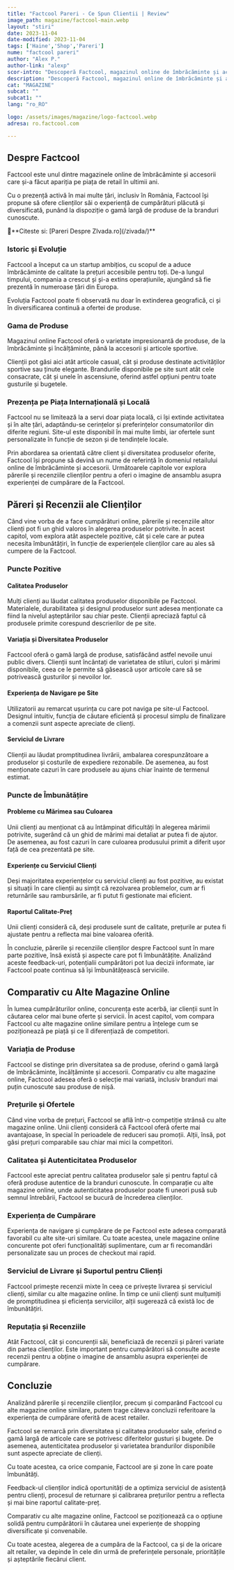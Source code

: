 ```yaml
---
title: "Factcool Pareri - Ce Spun Clientii | Review"
image_path: magazine/factcool-main.webp
layout: "stiri"
date: 2023-11-04
date-modified: 2023-11-04
tags: ['Haine','Shop','Pareri']
nume: "factcool pareri"
author: "Alex P."
author-link: "alexp"
scor-intro: "Descoperă Factcool, magazinul online de îmbrăcăminte și accesorii. Află păreri, recenzii și compară experiența de cumpărare cu alte magazine similare."
description: "Descoperă Factcool, magazinul online de îmbrăcăminte și accesorii. Află păreri, recenzii și compară experiența de cumpărare cu alte magazine similare."
cat: "MAGAZINE"
subcat: ""
subcat1: ""
lang: "ro_RO"

logo: /assets/images/magazine/logo-factcool.webp
adresa: ro.factcool.com

---
```

## Despre Factcool

Factcool este unul dintre magazinele online de îmbrăcăminte și accesorii care și-a făcut apariția pe piața de retail în ultimii ani. 

Cu o prezență activă în mai multe țări, inclusiv în România, Factcool își propune să ofere clienților săi o experiență de cumpărături plăcută și diversificată, punând la dispoziție o gamă largă de produse de la branduri cunoscute.

<div class="custom-link" markdown="1">
📝**Citeste si: [Pareri Despre ZIvada.ro](/zivada/)**
</div>

### Istoric și Evoluție

Factcool a început ca un startup ambițios, cu scopul de a aduce îmbrăcăminte de calitate la prețuri accesibile pentru toți. De-a lungul timpului, compania a crescut și și-a extins operațiunile, ajungând să fie prezentă în numeroase țări din Europa. 

Evoluția Factcool poate fi observată nu doar în extinderea geografică, ci și în diversificarea continuă a ofertei de produse.

### Gama de Produse

Magazinul online Factcool oferă o varietate impresionantă de produse, de la îmbrăcăminte și încălțăminte, până la accesorii și articole sportive. 

Clienții pot găsi aici atât articole casual, cât și produse destinate activităților sportive sau ținute elegante. Brandurile disponibile pe site sunt atât cele consacrate, cât și unele în ascensiune, oferind astfel opțiuni pentru toate gusturile și bugetele.

### Prezența pe Piața Internațională și Locală

Factcool nu se limitează la a servi doar piața locală, ci își extinde activitatea și în alte țări, adaptându-se cerințelor și preferințelor consumatorilor din diferite regiuni. Site-ul este disponibil în mai multe limbi, iar ofertele sunt personalizate în funcție de sezon și de tendințele locale.

Prin abordarea sa orientată către client și diversitatea produselor oferite, Factcool își propune să devină un nume de referință în domeniul retailului online de îmbrăcăminte și accesorii. Următoarele capitole vor explora părerile și recenziile clienților pentru a oferi o imagine de ansamblu asupra experienței de cumpărare de la Factcool.

## Păreri și Recenzii ale Clienților

Când vine vorba de a face cumpărături online, părerile și recenziile altor clienți pot fi un ghid valoros în alegerea produselor potrivite. În acest capitol, vom explora atât aspectele pozitive, cât și cele care ar putea necesita îmbunătățiri, în funcție de experiențele clienților care au ales să cumpere de la Factcool.

### Puncte Pozitive

<div class="pareri-poz" markdown="1">

#### Calitatea Produselor

Mulți clienți au lăudat calitatea produselor disponibile pe Factcool. Materialele, durabilitatea și designul produselor sunt adesea menționate ca fiind la nivelul așteptărilor sau chiar peste. Clienții apreciază faptul că produsele primite corespund descrierilor de pe site.

#### Variația și Diversitatea Produselor

Factcool oferă o gamă largă de produse, satisfăcând astfel nevoile unui public divers. Clienții sunt încântați de varietatea de stiluri, culori și mărimi disponibile, ceea ce le permite să găsească ușor articole care să se potrivească gusturilor și nevoilor lor.

#### Experiența de Navigare pe Site

Utilizatorii au remarcat ușurința cu care pot naviga pe site-ul Factcool. Designul intuitiv, funcția de căutare eficientă și procesul simplu de finalizare a comenzii sunt aspecte apreciate de clienți.

#### Serviciul de Livrare

Clienții au lăudat promptitudinea livrării, ambalarea corespunzătoare a produselor și costurile de expediere rezonabile. De asemenea, au fost menționate cazuri în care produsele au ajuns chiar înainte de termenul estimat.

</div>

### Puncte de Îmbunătățire

<div class="pareri-neg" markdown="1">

#### Probleme cu Mărimea sau Culoarea

Unii clienți au menționat că au întâmpinat dificultăți în alegerea mărimii potrivite, sugerând că un ghid de mărimi mai detaliat ar putea fi de ajutor. De asemenea, au fost cazuri în care culoarea produsului primit a diferit ușor față de cea prezentată pe site.

#### Experiențe cu Serviciul Clienți

Deși majoritatea experiențelor cu serviciul clienți au fost pozitive, au existat și situații în care clienții au simțit că rezolvarea problemelor, cum ar fi returnările sau rambursările, ar fi putut fi gestionate mai eficient.

#### Raportul Calitate-Preț

Unii clienți consideră că, deși produsele sunt de calitate, prețurile ar putea fi ajustate pentru a reflecta mai bine valoarea oferită.

</div>

În concluzie, părerile și recenziile clienților despre Factcool sunt în mare parte pozitive, însă există și aspecte care pot fi îmbunătățite. Analizând aceste feedback-uri, potențialii cumpărători pot lua decizii informate, iar Factcool poate continua să își îmbunătățească serviciile.

## Comparativ cu Alte Magazine Online

În lumea cumpărăturilor online, concurența este acerbă, iar clienții sunt în căutarea celor mai bune oferte și servicii. În acest capitol, vom compara Factcool cu alte magazine online similare pentru a înțelege cum se poziționează pe piață și ce îl diferențiază de competitori.

### Variația de Produse

Factcool se distinge prin diversitatea sa de produse, oferind o gamă largă de îmbrăcăminte, încălțăminte și accesorii. Comparativ cu alte magazine online, Factcool adesea oferă o selecție mai variată, inclusiv branduri mai puțin cunoscute sau produse de nișă.

### Prețurile și Ofertele

Când vine vorba de prețuri, Factcool se află într-o competiție strânsă cu alte magazine online. Unii clienți consideră că Factcool oferă oferte mai avantajoase, în special în perioadele de reduceri sau promoții. Alții, însă, pot găsi prețuri comparabile sau chiar mai mici la competitori.

### Calitatea și Autenticitatea Produselor

Factcool este apreciat pentru calitatea produselor sale și pentru faptul că oferă produse autentice de la branduri cunoscute. În comparație cu alte magazine online, unde autenticitatea produselor poate fi uneori pusă sub semnul întrebării, Factcool se bucură de încrederea clienților.

### Experiența de Cumpărare

Experiența de navigare și cumpărare de pe Factcool este adesea comparată favorabil cu alte site-uri similare. Cu toate acestea, unele magazine online concurente pot oferi funcționalități suplimentare, cum ar fi recomandări personalizate sau un proces de checkout mai rapid.

### Serviciul de Livrare și Suportul pentru Clienți

Factcool primește recenzii mixte în ceea ce privește livrarea și serviciul clienți, similar cu alte magazine online. În timp ce unii clienți sunt mulțumiți de promptitudinea și eficiența serviciilor, alții sugerează că există loc de îmbunătățiri.

### Reputația și Recenziile

Atât Factcool, cât și concurenții săi, beneficiază de recenzii și păreri variate din partea clienților. Este important pentru cumpărători să consulte aceste recenzii pentru a obține o imagine de ansamblu asupra experienței de cumpărare.

## Concluzie

Analizând părerile și recenziile clienților, precum și comparând Factcool cu alte magazine online similare, putem trage câteva concluzii referitoare la experiența de cumpărare oferită de acest retailer.

Factcool se remarcă prin diversitatea și calitatea produselor sale, oferind o gamă largă de articole care se potrivesc diferitelor gusturi și bugete. De asemenea, autenticitatea produselor și varietatea brandurilor disponibile sunt aspecte apreciate de clienți.

Cu toate acestea, ca orice companie, Factcool are și zone în care poate îmbunătăți. 

Feedback-ul clienților indică oportunități de a optimiza serviciul de asistență pentru clienți, procesul de returnare și calibrarea prețurilor pentru a reflecta și mai bine raportul calitate-preț.

Comparativ cu alte magazine online, Factcool se poziționează ca o opțiune solidă pentru cumpărătorii în căutarea unei experiențe de shopping diversificate și convenabile. 

Cu toate acestea, alegerea de a cumpăra de la Factcool, ca și de la oricare alt retailer, va depinde în cele din urmă de preferințele personale, prioritățile și așteptările fiecărui client.


